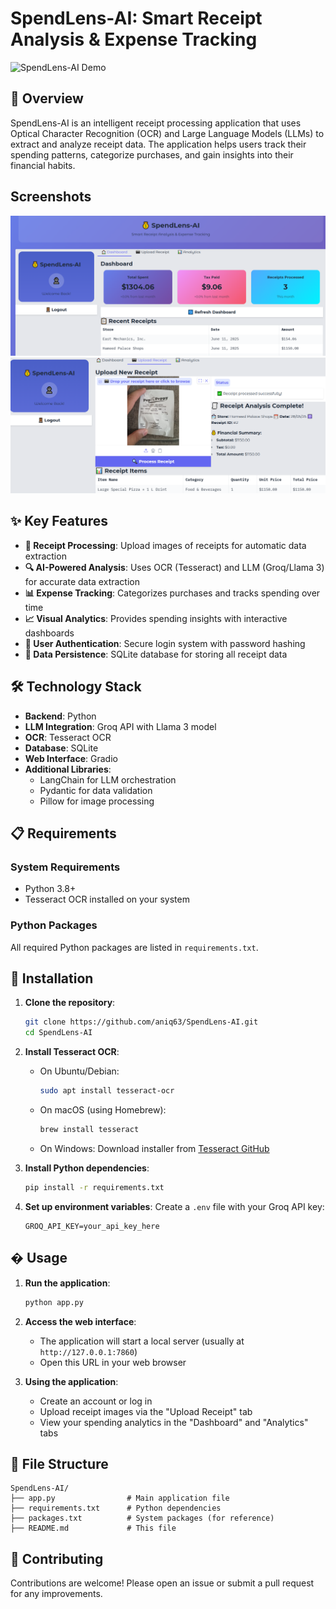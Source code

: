 # SpendLens-AI: Smart Receipt Analysis & Expense Tracking

![SpendLens-AI Demo](demo.gif)

## 📌 Overview

SpendLens-AI is an intelligent receipt processing application that uses Optical Character Recognition (OCR) and Large Language Models (LLMs) to extract and analyze receipt data. The application helps users track their spending patterns, categorize purchases, and gain insights into their financial habits.

## Screenshots
![image alt](https://github.com/aniq63/SpendLens-AI/blob/48564b8f79931593faac639a6d605d648fd409ff/Capture.PNG)
![image alt](https://github.com/aniq63/SpendLens-AI/blob/8dc62e06885bec3d24ba52d3081c8c39ffba9e0a/screenshot1.PNG)


## ✨ Key Features

- **📸 Receipt Processing**: Upload images of receipts for automatic data extraction
- **🔍 AI-Powered Analysis**: Uses OCR (Tesseract) and LLM (Groq/Llama 3) for accurate data extraction
- **📊 Expense Tracking**: Categorizes purchases and tracks spending over time
- **📈 Visual Analytics**: Provides spending insights with interactive dashboards
- **🔐 User Authentication**: Secure login system with password hashing
- **💾 Data Persistence**: SQLite database for storing all receipt data

## 🛠️ Technology Stack

- **Backend**: Python
- **LLM Integration**: Groq API with Llama 3 model
- **OCR**: Tesseract OCR
- **Database**: SQLite
- **Web Interface**: Gradio
- **Additional Libraries**: 
  - LangChain for LLM orchestration
  - Pydantic for data validation
  - Pillow for image processing

## 📋 Requirements

### System Requirements
- Python 3.8+
- Tesseract OCR installed on your system

### Python Packages
All required Python packages are listed in `requirements.txt`.

## 🚀 Installation

1. **Clone the repository**:
   ```bash
   git clone https://github.com/aniq63/SpendLens-AI.git
   cd SpendLens-AI
   ```

2. **Install Tesseract OCR**:
   - On Ubuntu/Debian:
     ```bash
     sudo apt install tesseract-ocr
     ```
   - On macOS (using Homebrew):
     ```bash
     brew install tesseract
     ```
   - On Windows: Download installer from [Tesseract GitHub](https://github.com/UB-Mannheim/tesseract/wiki)

3. **Install Python dependencies**:
   ```bash
   pip install -r requirements.txt
   ```

4. **Set up environment variables**:
   Create a `.env` file with your Groq API key:
   ```
   GROQ_API_KEY=your_api_key_here
   ```

## � Usage

1. **Run the application**:
   ```bash
   python app.py
   ```

2. **Access the web interface**:
   - The application will start a local server (usually at `http://127.0.0.1:7860`)
   - Open this URL in your web browser

3. **Using the application**:
   - Create an account or log in
   - Upload receipt images via the "Upload Receipt" tab
   - View your spending analytics in the "Dashboard" and "Analytics" tabs

## 📂 File Structure

```
SpendLens-AI/
├── app.py                # Main application file
├── requirements.txt      # Python dependencies
├── packages.txt          # System packages (for reference)
├── README.md             # This file
```

## 🤝 Contributing

Contributions are welcome! Please open an issue or submit a pull request for any improvements.
